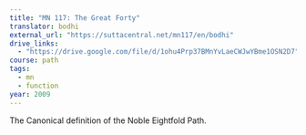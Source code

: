 ```yaml
---
title: "MN 117: The Great Forty"
translator: bodhi
external_url: "https://suttacentral.net/mn117/en/bodhi"
drive_links:
  - "https://drive.google.com/file/d/1ohu4Prp37BMnYvLaeCWJwYBme1OSN2D7"
course: path
tags:
  - mn
  - function
year: 2009
---
```


The Canonical definition of the Noble Eightfold Path.

